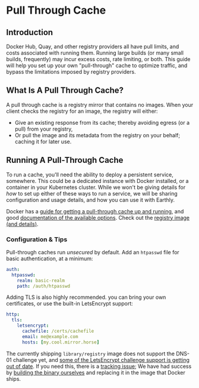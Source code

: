 # Pull Through Cache

## Introduction

Docker Hub, Quay, and other registry providers all have pull limits, and costs associated with running them. Running large builds (or many small builds, frequently) may incur excess costs, rate limiting, or both. This guide will help you set up your own "pull-through" cache to optimize traffic, and bypass the limitations imposed by registry providers.

## What Is A Pull Through Cache?

A pull through cache is a registry mirror that contains no images. When your client checks the registry for an image, the registry will either:

- Give an existing response from its cache; thereby avoiding egress (or a pull) from your registry,
- Or pull the image and its metadata from the registry on your behalf; caching it for later use.

## Running A Pull-Through Cache

To run a cache, you'll need the ability to deploy a persistent service, somewhere. This could be a dedicated instance with Docker installed, or a container in your Kubernetes cluster. While we won't be giving details for *how* to set up either of these ways to run a service, we will be sharing configuration and usage details, and how you can use it with Earthly. 

Docker has a [guide for getting a pull-through cache up and running](https://docs.docker.com/registry/recipes/mirror/#run-a-registry-as-a-pull-through-cache), and good [documentation of the available options](https://docs.docker.com/registry/configuration/). Check out the [registry image (and details)](https://hub.docker.com/_/registry).

### Configuration & Tips

Pull-through caches run _unsecured_ by default. Add an `htpasswd` file for basic authentication, at a minimum:
```yaml
auth:
  htpasswd:
    realm: basic-realm
    path: /auth/htpasswd
```

Adding TLS is also highly recommended. you can bring your own certificates, or use the built-in LetsEncrypt support:
```yaml
http:
  tls:
    letsencrypt:
      cachefile: /certs/cachefile
      email: me@example.com
      hosts: [my.cool.mirror.horse]
```

The currently shipping `library/registry` image does not support the DNS-01 challenge yet, and [some of the LetsEncrypt challenge support is getting out of date](https://github.com/distribution/distribution/issues/3041). If you need this, there is a [tracking issue](https://github.com/docker/distribution-library-image/issues/96); We have had success by [building the binary ourselves](https://github.com/earthly/registry/blob/3f06d1fc5d7f456b63b870b2851fd18cd2098dcf/Earthfile#L3-L11) and replacing it in the image that Docker ships.